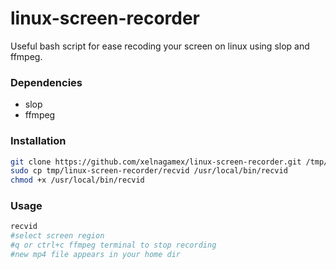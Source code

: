 # linux-screen-recorder


Useful bash script for ease recoding your screen on linux using slop and ffmpeg.

### Dependencies

* slop
* ffmpeg
 
 
### Installation

```bash
git clone https://github.com/xelnagamex/linux-screen-recorder.git /tmp/linux-screen-recorder
sudo cp tmp/linux-screen-recorder/recvid /usr/local/bin/recvid
chmod +x /usr/local/bin/recvid
```


### Usage

```bash
recvid
#select screen region
#q or ctrl+c ffmpeg terminal to stop recording
#new mp4 file appears in your home dir
